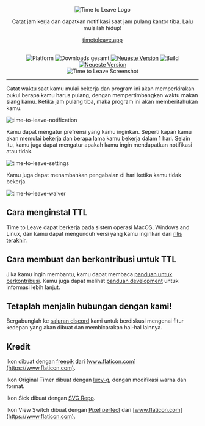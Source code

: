 <div align="center">
  <img src="../assets/timetoleave.png" alt="Time to Leave Logo">

  <p>Catat jam kerja dan dapatkan notifikasi saat jam pulang kantor tiba. Lalu mulailah hidup!</p>
  
  [timetoleave.app](https://timetoleave.app/)
  
  <br/>

<img src="https://img.shields.io/badge/platforms-Windows%20%7C%20MacOS%20%7C%20Linux-green" alt="Platform">
<img src="https://img.shields.io/github/downloads/thamara/time-to-leave/total" alt="Downloads gesamt">
<a href="https://github.com/thamara/time-to-leave/releases/latest"><img src="https://img.shields.io/github/v/release/thamara/time-to-leave" alt="Neueste Version"></a>
<img src="https://img.shields.io/github/workflow/status/thamara/time-to-leave/Code%20Coverage" alt="Build">
<a href="http://makeapullrequest.com/"><img src="https://img.shields.io/badge/PRs-welcome-purple" alt="Neueste Version"></a>

   <br/>

  <img src="https://user-images.githubusercontent.com/3754225/94519528-4e549900-0248-11eb-8872-b6fb2d47f43c.jpg" alt="Time to Leave Screenshot">

  <br/>

</div>

---

Catat waktu saat kamu mulai bekerja dan program ini akan memperkirakan pukul berapa kamu harus pulang, dengan mempertimbangkan waktu makan siang kamu. Ketika jam pulang tiba, maka program ini akan memberitahukan kamu.

![time-to-leave-notification](https://user-images.githubusercontent.com/3754225/94519526-4dbc0280-0248-11eb-9738-ffae936cfa4a.jpg)

Kamu dapat mengatur prefrensi yang kamu inginkan. Seperti kapan kamu akan memulai bekerja dan berapa lama kamu bekerja dalam 1 hari. Selain itu, kamu juga dapat mengatur apakah kamu ingin mendapatkan notifikasi atau tidak.

![time-to-leave-settings](https://user-images.githubusercontent.com/3754225/94519531-4eed2f80-0248-11eb-9303-78f9abe69201.jpg)

Kamu juga dapat menambahkan pengabaian di hari ketika kamu tidak bekerja.

![time-to-leave-waiver](https://user-images.githubusercontent.com/3754225/94762058-4e79a380-03c4-11eb-8f28-1c480dbf8b5c.png)

## Cara menginstal TTL

Time to Leave dapat berkerja pada sistem operasi MacOS, Windows and Linux, dan kamu dapat mengunduh versi yang kamu inginkan dari [rilis terakhir](https://github.com/thamara/time-to-leave/releases/latest).

## Cara membuat dan berkontribusi untuk TTL

Jika kamu ingin membantu, kamu dapat membaca [panduan untuk berkontribusi](../CONTRIBUTING.md).
Kamu juga dapat melihat [panduan development](../DEVELOPMENT.md) untuk informasi lebih lanjut.

## Tetaplah menjalin hubungan dengan kami!

Bergabunglah ke [saluran discord](https://discord.gg/P3KkEF5) kami untuk berdiskusi mengenai fitur kedepan yang akan dibuat dan membicarakan hal-hal lainnya.

## Kredit

Ikon dibuat dengan [freepik](https://www.flaticon.com/authors/freepik) dari [www.flaticon.com](https://www.flaticon.com).

Ikon Original Timer dibuat dengan [lucy-g](https://icon-icons.com/icon/timer/121243), dengan modifikasi warna dan format.

Ikon Sick dibuat dengan [SVG Repo](https://www.svgrepo.com/svg/271898/sick).

Ikon View Switch dibuat dengan [Pixel perfect](https://www.flaticon.com/authors/pixel-perfect) dari [www.flaticon.com](https://www.flaticon.com).
